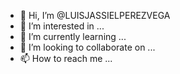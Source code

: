 - 👋 Hi, I’m @LUISJASSIELPEREZVEGA
- 👀 I’m interested in ...
- 🌱 I’m currently learning ...
- 💞️ I’m looking to collaborate on ...
- 📫 How to reach me ...

<!---
LUISJASSIELPEREZVEGA/LUISJASSIELPEREZVEGA is a ✨ special ✨ repository because its `README.md` (this file) appears on your GitHub profile.
You can click the Preview link to take a look at your changes.
--->
